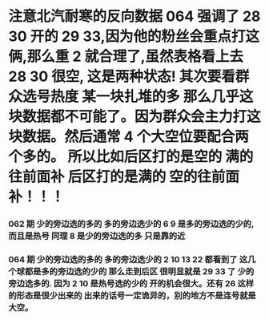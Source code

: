 # 注意北汽耐寒的反向数据 064 强调了 28 30 开的 29 33,因为他的粉丝会重点打这俩,那么重 2 就合理了,虽然表格看上去 28 30 很空, 这是两种状态! 其次要看群众选号热度 某一块扎堆的多 那么几乎这块数据都不可能了。因为群众会主力打这块数据。然后通常 4 个大空位要配合两个多的。 所以比如后区打的是空的 满的往前面补 后区打的是满的 空的往前面补！！！

### 062 期 少的旁边选的多的 多的旁边选少的 6 9 是多的旁边选的少的,而且是热号 同理 8 是少的旁边选的多 只是靠的近

### 064 期 少的旁边选的多的 多的旁边选少的 2 10 13 22 都看到了 这几个球都是多的旁边选的少的 那么走到后区 很明显就是 29 33 了 少的旁边选多的. 因为 2 10 是热号选的少的 开的机会很大。还有 26 这样的形态是很少出来的 出来的话号一定诡异的，别的地方不是连号就是大空。
